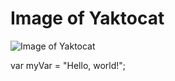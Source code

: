 # Image of Yaktocat
![Image of Yaktocat](https://octodex.github.com/images/yaktocat.png)

var myVar = "Hello, world!";
